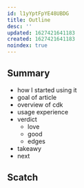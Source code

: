```yaml
---
id: l1yYptFpYE48UBDG
title: Outline
desc: ''
updated: 1627421641183
created: 1627421641183
noindex: true
---
```



## Summary
- how I started using it
- goal of article
- overview of cdk
- usage experience
- verdict
    - love
    - good
    - edges
- takeawy
- next

## Scatch

